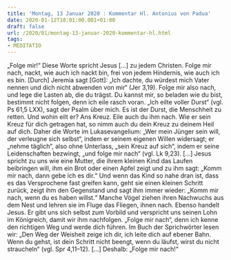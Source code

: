 ```yaml
---
title: 'Montag, 13 Januar 2020 : Kommentar Hl. Antonius von Padua'
date: 2020-01-12T18:01:00.001+01:00
draft: false
url: /2020/01/montag-13-januar-2020-kommentar-hl.html
tags: 
- MEDITATIO
---
```


„Folge mir!“ Diese Worte spricht Jesus \[…\] zu jedem Christen. Folge mir nach, nackt, wie auch ich nackt bin, frei von jedem Hindernis, wie auch ich es bin. \[Durch\] Jeremia sagt \[Gott\]: „Ich dachte, du würdest mich Vater nennen und dich nicht abwenden von mir“ (Jer 3,19). Folge mir also nach, und lege die Lasten ab, die du trägst. Du kannst mir, so beladen wie du bist, bestimmt nicht folgen, denn ich eile rasch voran. „Ich eilte voller Durst“ (vgl. Ps 61,5 LXX), sagt der Psalm über mich. Es ist der Durst, die Menschheit zu retten. Und wohin eilt er? Ans Kreuz. Eile auch du ihm nach. Wie er sein Kreuz für dich getragen hat, so nimm auch du dein Kreuz zu deinem Heil auf dich. Daher die Worte im Lukasevangelium: „Wer mein Jünger sein will, der verleugne sich selbst“, indem er seinem eigenen Willen widersagt; er „nehme täglich“, also ohne Unterlass, „sein Kreuz auf sich“, indem er seine Leidenschaften bezwingt, „und folge mir nach“ (vgl. Lk 9,23). \[…\] Jesus spricht zu uns wie eine Mutter, die ihrem kleinen Kind das Laufen beibringen will, ihm ein Brot oder einen Apfel zeigt und zu ihm sagt: „Komm mir nach, dann gebe ich es dir.“ Und wenn das Kind so nahe dran ist, dass es das Versprochene fast greifen kann, geht sie einen kleinen Schritt zurück, zeigt ihm den Gegenstand und sagt ihm immer wieder: „Komm mir nach, wenn du es haben willst.“ Manche Vögel ziehen ihren Nachwuchs aus dem Nest und lehren sie im Fluge das Fliegen, ihnen nach. Ebenso handelt Jesus. Er gibt uns sich selbst zum Vorbild und verspricht uns seinen Lohn im Königreich, damit wir ihm nachfolgen. „Folge mir nach“, denn ich kenne den richtigen Weg und werde dich führen. Im Buch der Sprichwörter lesen wir: „Den Weg der Weisheit zeige ich dir, ich leite dich auf ebener Bahn. Wenn du gehst, ist dein Schritt nicht beengt, wenn du läufst, wirst du nicht straucheln“ (vgl. Spr 4,11–12). \[…\] Deshalb: „Folge mir nach!“